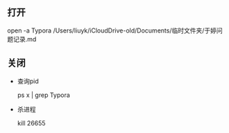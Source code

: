 ## 打开
open -a Typora  /Users/liuyk/iCloudDrive-old/Documents/临时文件夹/于婷问题记录.md

## 关闭
* 查询pid
 
    ps x | grep Typora
* 杀进程

    kill 26655 